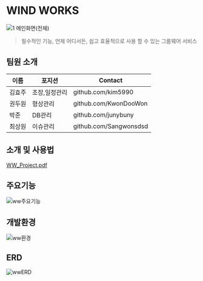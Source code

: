 # WIND WORKS
![1 메인화면(전체)](https://github.com/Sangwonsdsd/WindWorks_Project/assets/91966029/51ec4fc1-85aa-4898-9764-7deaad617d73)
> 필수적인 기능, 언제 어디서든, 쉽고 효율적으로 사용 할 수 있는 그룹웨어 서비스

## 팀원 소개

| 이름 | 포지션 | Contact |
| --- | --- | --- |
| 김효주 | 조장,일정관리 | github.com/kim5990 |
| 권두원 | 형상관리 | github.com/KwonDooWon |
| 박준 | DB관리 | github.com/junybuny |
| 최상원 | 이슈관리 | github.com/Sangwonsdsd |

## 소개 및 사용법
[WW_Project.pdf](https://github.com/kim5990/WindWorks_Project/blob/main/WW_Project.pdf)


## 주요기능
![ww주요기능](https://github.com/kim5990/WindWorks_Project/assets/152765272/eac35872-84cc-4831-87a9-dd5d0dab443a)


## 개발환경
![ww환경](https://github.com/kim5990/WindWorks_Project/assets/152765272/16662108-50d0-47e1-9d6e-9ae8a8881494)


## ERD
![wwERD](https://github.com/kim5990/WindWorks_Project/assets/152765272/8d93dc65-e9a8-4807-8f55-ec9e20fb9c5c)



